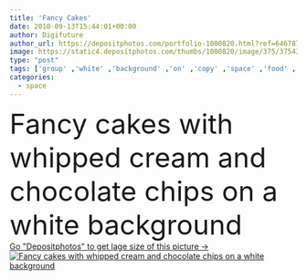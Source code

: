 ```yaml
---
title: 'Fancy Cakes'
date: 2010-09-13T15:44:01+00:00
author: Digifuture
author_url: https://depositphotos.com/portfolio-1000820.html?ref=64678756
image: https://static4.depositphotos.com/thumbs/1000820/image/375/3754366/api_thumb_450.jpg?forcejpeg=true
type: "post"
tags: ['group' ,'white' ,'background' ,'on' ,'copy' ,'space' ,'food' ,'pastry' ,'cake' ,'Tart' ,'cream' ,'tasty' ,'delicious' ,'sweet' ,'baked' ,'dessert' ,'snack' ,'french' ,'eating' ,'eat' ,'gourmet' ,'portion' ,'with' ,'delight' ,'copyspace' ,'unhealthy' ,'fancy' ,'fast' ,'chocolate' ,'bakery' ,'fattening' ,'temptation' ,'treat' ,'Indulgence' ,'frosted' ,'icing' ,'tempting' ,'decorated' ,'torte' ,'carbohydrates' ,'cakes' ,'a' ,'sugary' ,'and' ,'carbohydrate' ,'chips' ,'craving' ,'gateau' ,'whipped' ,'carbs' ]
categories: 
  - space
---
```

<div aling="center">
            <font size="60"> Fancy cakes with whipped cream and chocolate chips on a white background</font>   
</div>
<div>
    <a href='https://static4.depositphotos.com/thumbs/1000820/image/375/3754366/api_thumb_450.jpg?forcejpeg=true?ref=64678756' target=_blank > Go "Depositphotos" to get lage size of this picture ->
        <img href='https://static4.depositphotos.com/thumbs/1000820/image/375/3754366/api_thumb_450.jpg?forcejpeg=true?ref=64678756' src='https://static4.depositphotos.com/1000820/375/i/950/depositphotos_3754366-stock-photo-fancy-cakes.jpg?forcejpeg=true' alt='Fancy cakes with whipped cream and chocolate chips on a white background' >
    </a>
</div>
